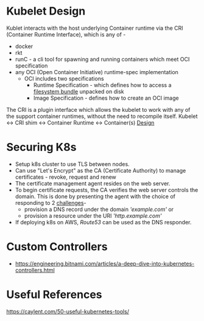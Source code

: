 # Kubelet Design
Kublet interacts with the host underlying Container runtime via the CRI (Container Runtime Interface), which is any of -
* docker
* rkt
* runC - a cli tool for spawning and running containers which meet OCI specification
* any OCI (Open Container Initiative) runtime-spec implementation
  * OCI includes two specifications
    * Runtime Specification - which defines how to access a [filesystem bundle](https://github.com/opencontainers/runtime-spec/blob/master/bundle.md) unpacked on disk
    * Image Specification - defines how to create an OCI image

The CRI is a plugin interface which allows the kubelet to work with any of the support container runtimes, without the need to recompile itself.
Kubelet <-> CRI shim <-> Container Runtime <-> Container(s)
[Design](https://kubernetes.io/blog/2016/12/container-runtime-interface-cri-in-kubernetes/)


# Securing K8s

* Setup k8s cluster to use TLS between nodes.
* Can use "Let's Encrypt" as the CA (Certificate Authority) to manage certificates - revoke, request and renew 
* The certificate management agent resides on the web server.
* To begin certificate requests, the CA verifies the web server controls the domain. This is done by presenting the agent with the choice of responding to 2 [challenges](https://letsencrypt.org/how-it-works/)-
  * provision a DNS record under the domain *'example.com'* or
  * provision a resource under the URI *'http.example.com'*
* If deploying k8s on AWS, *Route53* can be used as the DNS responder.

# Custom Controllers
* https://engineering.bitnami.com/articles/a-deep-dive-into-kubernetes-controllers.html

# Useful References

https://caylent.com/50-useful-kubernetes-tools/
